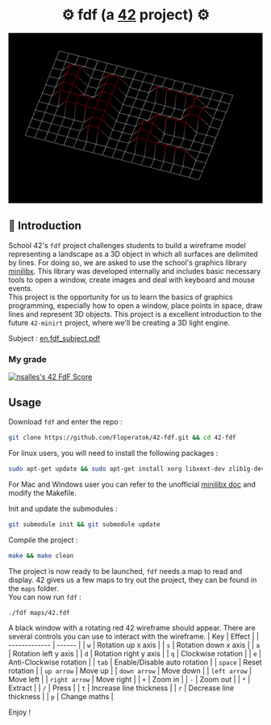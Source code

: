 # <div align="center">⚙️ fdf (a [42](https://42perpignan.fr/) project) ⚙️</div>
<img src=asset/fdf.png with=70%>

## 📑 Introduction
School 42's `fdf` project challenges students to build a wireframe model representing a landscape as a 3D object in which all surfaces are delimited by lines. For doing so, we are asked to use the school's graphics library [minilibx](https://github.com/42Paris/minilibx-linux). This library was developed internally and includes basic necessary tools to open a window, create images and deal with keyboard and mouse events.\
This project is the opportunity for us to learn the basics of graphics programming, especially how to open a window, place points in space, draw lines and represent 3D objects.
This project is a excellent introduction to the future `42-minirt` project, where we'll be creating a 3D light engine.

Subject : <a href=asset/en.subject.pdf>en.fdf_subject.pdf<a/>

### My grade
[![nsalles's 42 FdF Score](https://badge42.coday.fr/api/v2/clshyl91d071301p436jjiyqr/project/3416754)](https://github.com/Coday-meric/badge42)
## Usage
Download `fdf` and enter the repo :
```sh
git clone https://github.com/Floperatok/42-fdf.git && cd 42-fdf
```
For linux users, you will need to install the following packages :
```sh
sudo apt-get update && sudo apt-get install xorg libxext-dev zlib1g-dev libbsd-dev
```
For Mac and Windows user you can refer to the unofficial [minilibx doc](https://harm-smits.github.io/42docs/libs/minilibx/getting_started.html) and modify the Makefile.

Init and update the submodules :
```sh
git submodule init && git submodule update
```
Compile the project :
```sh
make && make clean
```
The project is now ready to be launched, `fdf` needs a map to read and display. 42 gives us a few maps to try out the project, they can be found in the `maps` folder.\
You can now run `fdf` : 
```sh
./fdf maps/42.fdf
```
A black window with a rotating red 42 wireframe should appear. There are several controls you can use to interact with the wireframe.
| Key           | Effect |
| ------------- | ------ |
| `w`           | Rotation up x axis |
| `s`           | Rotation down x axis |
| `a`           | Rotation left y axis |
| `d`           | Rotation right y axis |
| `q`           | Clockwise rotation |
| `e`           | Anti-Clockwise rotation |
| `tab`         | Enable/Disable auto rotation |
| `space`       | Reset rotation |
| `up arrow`    | Move up |
| `down arrow`  | Move down |
| `left arrow`  | Move left |
| `right arrow` | Move right |
| `+`           | Zoom in |
| `-`           | Zoom out |
| `*`           | Extract |
| `/`           | Press	|
| `t`           | Increase line thickness |
| `r`           | Decrease line thickness |
| `p`           | Change maths |

Enjoy !